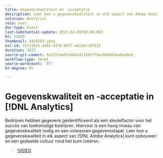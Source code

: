 ```yaml
---
title: Gegevenskwaliteit en -acceptatie
description: Leer hoe u gegevenskwaliteit in elk aspect van Adobe Analytics kunt bouwen en een gedeelde cultuur rond het creëren.
solution: Analytics
role: User
doc-type: Event
last-substantial-update: 2023-02-09T00:00:00Z
kt: 11850
thumbnail: 3414203.jpeg
exl-id: 72f22625-a465-4376-80f7-a6116cc9f913
duration: 3672
source-git-commit: 9a297cda953d4414131657f9ac84580aea0eabeb
workflow-type: tm+mt
source-wordcount: '77'
ht-degree: 0%

---
```


# Gegevenskwaliteit en -acceptatie in [!DNL Analytics]

Bedrijven hebben gegevens geïdentificeerd als een sleutelfactor voor het succes van toekomstige bedrijven. Hiervoor is een hoog niveau van gegevenskwaliteit nodig en een volwassen gegevensstapel. Leer hoe u gegevenskwaliteit in elk aspect van [!DNL Adobe Analytics] kunt opbouwen en een gedeelde cultuur rond het kunt creëren.

>[!VIDEO](https://video.tv.adobe.com/v/3414203/?quality=12&learn=on)
